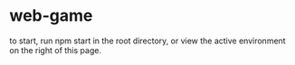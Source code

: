 # web-game

to start, run npm start in the root directory, or view the active environment on the right of this page.
